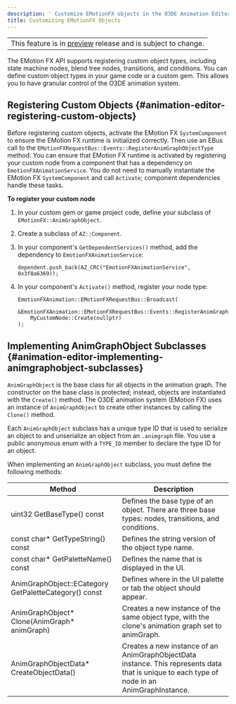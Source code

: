 ```yaml
---
description: ' Customize EMotionFX objects in the O3DE Animation Editor. '
title: Customizing EMotionFX Objects
---
```


|  |
| --- |
| This feature is in [preview](/docs/userguide/ly-glos-chap#preview) release and is subject to change\.  |

The EMotion FX API supports registering custom object types, including state machine nodes, blend tree nodes, transitions, and conditions\. You can define custom object types in your game code or a custom gem\. This allows you to have granular control of the O3DE animation system\.

## Registering Custom Objects {#animation-editor-registering-custom-objects}

Before registering custom objects, activate the EMotion FX `SystemComponent` to ensure the EMotion FX runtime is initialized correctly\. Then use an EBus call to the `EMotionFXRequestBus::Events::RegisterAnimGraphObjectType` method\. You can ensure that EMotion FX runtime is activated by registering your custom node from a component that has a dependency on `EmotionFXAnimationService`\. You do not need to manually instantiate the EMotion FX `SystemComponent` and call `Activate`; component dependencies handle these tasks\.

**To register your custom node**

1. In your custom gem or game project code, define your subclass of `EMotionFX::AnimGraphObject`\.

1. Create a subclass of `AZ::Component`\.

1. In your component's `GetDependentServices()` method, add the dependency to `EmotionFXAnimationService`:

   ```
   dependent.push_back(AZ_CRC("EmotionFXAnimationService", 0x3f8a6369));
   ```

1. In your component's `Activate()` method, register your node type:

   ```
   EmotionFXAnimation::EMotionFXRequestBus::Broadcast(
     &EmotionFXAnimation::EMotionFXRequestBus::Events::RegisterAnimGraphNodeType,
       MyCustomNode::Create(nullptr)
   );
   ```

## Implementing AnimGraphObject Subclasses {#animation-editor-implementing-animgraphobject-subclasses}

`AnimGraphObject` is the base class for all objects in the animation graph\. The constructor on the base class is protected; instead, objects are instantiated with the `Create()` method\. The O3DE animation system \(EMotion FX\) uses an instance of `AnimGraphObject` to create other instances by calling the `Clone()` method\.

Each `AnimGraphObject` subclass has a unique type ID that is used to serialize an object to and unserialize an object from an `.animgraph` file\. You use a public anonymous enum with a `TYPE_ID` member to declare the type ID for an object\.

When implementing an `AnimGraphObject` subclass, you must define the following methods:


| Method | Description |
| --- | --- |
| uint32 GetBaseType\(\) const | Defines the base type of an object\. There are three base types: nodes, transitions, and conditions\. |
| const char\* GetTypeString\(\) const | Defines the string version of the object type name\. |
| const char\* GetPaletteName\(\) const | Defines the name that is displayed in the UI\. |
| AnimGraphObject::ECategory GetPaletteCategory\(\) const | Defines where in the UI palette or tab the object should appear\. |
| AnimGraphObject\* Clone\(AnimGraph\* animGraph\) | Creates a new instance of the same object type, with the clone's animation graph set to animGraph\. |
| AnimGraphObjectData\* CreateObjectData\(\) | Creates a new instance of an AnimGraphObjectData instance\. This represents data that is unique to each type of node in an AnimGraphInstance\. |